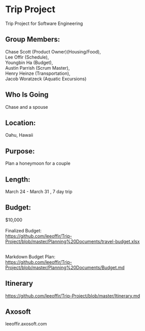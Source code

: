 # Trip Project
Trip Project for Software Engineering

## Group Members: 
Chase Scott (Product Owner)(Housing/Food), </br>
Lee Offir (Schedule), </br>
Youngbin Ha (Budget), </br>
Austin Parrish (Scrum Master), </br>
Henry Heinze (Transportation), </br>
Jacob Woratzeck (Aquatic Excursions) </br>

## Who Is Going
Chase and a spouse

## Location: 
Oahu, Hawaii </br>
## Purpose: 
Plan a honeymoon for a couple </br>
## Length: 
March 24 - March 31 , 7 day trip </br>

## Budget: 
$10,000</br></br>
Finalized Budget: </br>
https://github.com/leeoffir/Trip-Project/blob/master/Planning%20Documents/travel-budget.xlsx</br></br>

Markdown Budget Plan:</br>
https://github.com/leeoffir/Trip-Project/blob/master/Planning%20Documents/Budget.md

## Itinerary
https://github.com/leeoffir/Trip-Project/blob/master/Itinerary.md

## Axosoft
leeoffir.axosoft.com
